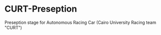 # CURT-Preseption
Preseption stage for Autonomous Racing Car  (Cairo University Racing team "CURT")
